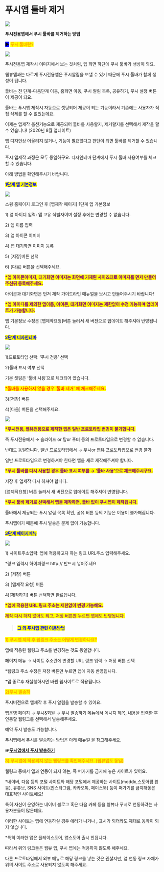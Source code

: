 # 푸시앱 툴바 제거

![](https://wp.swing2app.co.kr/wp-content/uploads/2020/08/%ED%91%B8%EC%8B%9C%ED%88%B4%EB%B0%94%EC%A0%9C%EA%B1%B0-%EC%A0%9C%EB%AA%A9.png)

**푸시전용앱에서 푸시 툴바를 제거하는 방법**

<mark style="background-color:blue;">**▶**</mark> <mark style="color:orange;">**푸시 툴바란?**</mark>

![](https://wp.swing2app.co.kr/wp-content/uploads/2020/08/%ED%91%B8%EC%8B%9C%EC%95%B11.png)

푸시전용앱 제작시 이미지에서 보는 것처럼, 앱 화면 하단에 푸시 툴바가 생성이 되요.

웹뷰앱과는 다르게 푸시전용앱은 푸시알림을 보낼 수 있기 때문에 푸시 툴바가 함께 생성이 됩니다.

툴바는 전 단계-다음단계 이동, 홈화면 이동, 푸시 알림 목록, 공유하기, 푸시 설정 버튼이 제공이 되요.



툴바는 푸시앱 제작시 자동으로 셋팅되어 제공이 되는 기능이라서 기존에는 사용자가 직접 삭제를 할 수 없었는데요.

이제는 앱제작 옵션기능으로 제공되어 툴바를 사용할지, 제거할지를 선택해서 제작을 할 수 있습니다! (2020년 8월 업데이트)

앱 디자인상 어울리지 않거나, 기능이 필요없다고 판단이 되면 툴바를 제거할 수 있습니다.



푸시 앱제작 과정은 모두 동일하구요. 디자인테마 단계에서 푸시 툴바 사용여부를 체크할 수 있습니다.

아래 방법을 확인해주시기 바랍니다.



<mark style="color:blue;">**1단계 앱 기본정보**</mark>

![](https://wp.swing2app.co.kr/wp-content/uploads/2020/08/%ED%91%B8%EC%8B%9C%ED%88%B4%EB%B0%94%EC%A0%9C%EA%B1%B01\_20\_886.png)

스윙 홈페이지 로그인 후 \[앱제작 페이지] 1단계 앱 기본정보

1\) 앱 아이디 입력: 앱 고유 식별자이며 설정 후에는 변경할 수 없습니다.

2\) 앱 이름 입력

3\) 앱 아이콘 이미지

4\) 앱 대기화면 이미지 등록

5\) \[저장]버튼 선택

6\) \[다음] 버튼을 선택해주세요.



<mark style="color:purple;">**\*앱 아이콘이미지, 대기화면 이미지는 화면에 기재된 사이즈대로 이미지를 먼저 만들어주신뒤 등록해주세요.**</mark>

아이콘과 대기화면은 먼저 제작 가이드라인 매뉴얼을 보시고 만들어주시기 바랍니다!

<mark style="color:purple;">**\*앱 아이디를 제외한 앱이름, 아이콘, 대기화면 이미지는 제한없이 수정 가능하며 업데이트가 가능합니다.**</mark>

앱 기본정보 수정은 \[앱제작요청]버튼 눌러서 새 버전으로 업데이트 해주셔야 반영됩니다.



<mark style="color:blue;">**2단계 디자인테마**</mark>

![](https://wp.swing2app.co.kr/wp-content/uploads/2020/08/%ED%91%B8%EC%8B%9C%ED%88%B4%EB%B0%94%EC%A0%9C%EA%B1%B02\_20\_886.png)

1\)프로토타입 선택: ‘푸시 전용’ 선택

2\)툴바 표시 여부 선택

기본 셋팅은 ‘툴바 사용’으로 체크되어 있습니다.

<mark style="color:red;">\*툴바를 사용하지 않을 경우 ‘툴바 제거’ 에 체크해주세요.</mark>

3\)\[저장] 버튼

4\)\[다음] 버튼을 선택해주세요.



![](https://wp.swing2app.co.kr/wp-content/uploads/2020/08/%ED%91%B8%EC%8B%9C%ED%88%B4%EB%B0%94%EC%A0%9C%EA%B1%B0\_20.08.png)

<mark style="color:purple;">**\*푸시전용, 웹뷰전용으로 제작한 앱은 일반 프로토타입 변경이 불가합니다.**</mark>

즉 푸시전용에서 → 슬라이드 or 탑or 푸터 등의 프로토타입으로 변경할 수 없습니다.

반대도 동일합니다. 일반 프로토타입에서 → 푸시or 웹뷰 프로토타입으로 변경 불가

일반 프로토타입으로 변경하셔야 한다면 앱을 새로 제작해주셔야 합니다.



<mark style="color:purple;">**\*푸시 툴바를 다시 사용할 경우 툴바 표시 여부를 → ‘툴바 사용’으로 체크해주시구요.**</mark>

저장 후 앱제작 다시 하셔야 합니다.

\[앱제작요청] 버튼 눌러서 새 버전으로 업데이트 해주셔야 반영됩니다.



<mark style="color:purple;">**\*푸시 툴바 제거로 선택해서 앱을 제작하면, 툴바 없이 푸시앱이 제작됩니다.**</mark>

툴바에서 제공되는 푸시 알림 목록 확인, 공유 버튼 등의 기능은 이용이 불가해집니다.

푸시앱이기 때문에 푸시 발송은 문제 없이 가능합니다.



<mark style="color:blue;">**3단계 페이지메뉴**</mark>

![](https://wp.swing2app.co.kr/wp-content/uploads/2020/08/%ED%91%B8%EC%8B%9C%ED%88%B4%EB%B0%94%EC%A0%9C%EA%B1%B03\_20\_886.png)

1\) 사이트주소입력: 앱에 적용하고자 하는 링크 URL주소 입력해주세요.

\*링크 입력시 하이퍼링크 http:// 반드시 넣어주세요

2\) \[저장] 버튼

3\) \[앱제작 요청] 버튼

4\)\[제작하기] 버튼 선택하면 완료됩니다.



<mark style="color:purple;">**\*앱에 적용한 URL 링크 주소는 제한없이 변경 가능해요.**</mark>

<mark style="color:purple;">제작 다시 하지 않아도 되고, 저장 버튼만 누르면 앱에도 반영됩니다.</mark>



> #### <mark style="color:blue;">**그 외 푸시앱 관련 이용방법**</mark>



<mark style="color:orange;">**1) 푸시앱 제작 후 웹링크 주소는 어떻게 변경하나요?**</mark>

앱에 적용된 웹링크 주소를 변경하는 것도 동일합니다.

페이지 메뉴 → 사이트 주소란에 변경할 URL 링크 입력 → 저장 버튼 선택

\*웹링크 주소 수정은 저장 버튼만 누르면 앱에 자동 반영됩니다.

\*앱 종료후 재실행하시면 바뀐 웹사이트로 적용됩니다.



<mark style="color:orange;">**2)푸시  발송하**</mark>

푸시버전으로 앱제작 후 푸시 알림을 발송할 수 있어요.

앱운영 페이지 → 푸시&회원 → 푸시 발송하기 메뉴에서 메시지 제목, 내용을 입력한 후 연동할 웹링크를 선택해서 발송해주세요.

예약 푸시 발송도 가능합니다.

푸시앱에서 푸시를 발송하는 방법은 아래 매뉴얼 을 참고해주세요.

**☞**[**푸시앱에서 푸시 발송하기**](../../../webapp/manual/pushapp-push.md)



<mark style="color:orange;">**3) 푸시앱에 적용되지 않는 웹링크를 확인해주세요. (웹뷰앱도 동일)**</mark>

웹링크 중에서 앱과 연동이 되지 않는, 즉 퍼가기를 금지해 놓은 사이트가 있어요.

\*네이버, 다음 등의 포털 사이트와 해당 포털에서 제공하는 사이트(moddo,스토어팜 웹 등), 유튜브, SNS 사이트(인스타그램, 카카오톡, 페이스북) 등이 퍼가기를 금지해놓은 대표적인 사이트에요!

특히 자신이 운영하는 네이버 블로그 혹은 다음 카페 등을 웹뷰나 푸시로 연동하려는 사용자분들이 많은데요.

이러한 사이트는 앱에 연동하실 경우 에러가 나거나 , 표시가 되더라도 제대로 동작이 되지 않습니다.

\*특히 이러한 앱은 플레이스토어, 앱스토어 출시 안됩니다.

따라서 위의 링크들은 웹뷰 앱, 푸시 앱에는 적용하지 않도록 해주세요.

다른 프로토타입에서 외부 메뉴로 해당 링크를 넣는 것은 괜찮지만, 앱 연동 링크 자체가 위의 사이트 주소로 사용되지 않도록 해주세요..

